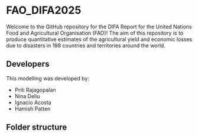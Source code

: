 # FAO_DIFA2025
Welcome to the GitHub repository for the DIFA Report for the United Nations Food and Agricultural Organisation (FAO)! The aim of this repository is to produce quantitative estimates of the agricultural yield and economic losses due to disasters in 198 countries and territories around the world.

## Developers
This modelling was developed by:
- Priti Rajagopalan
- Nina Deliu
- Ignacio Acosta
- Hamish Patten

## Folder structure


